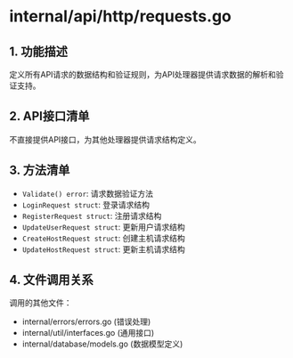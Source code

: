 # internal/api/http/requests.go

## 1. 功能描述
定义所有API请求的数据结构和验证规则，为API处理器提供请求数据的解析和验证支持。

## 2. API接口清单
不直接提供API接口，为其他处理器提供请求结构定义。

## 3. 方法清单
- `Validate() error`: 请求数据验证方法
- `LoginRequest struct`: 登录请求结构
- `RegisterRequest struct`: 注册请求结构
- `UpdateUserRequest struct`: 更新用户请求结构
- `CreateHostRequest struct`: 创建主机请求结构
- `UpdateHostRequest struct`: 更新主机请求结构

## 4. 文件调用关系
调用的其他文件：
- internal/errors/errors.go (错误处理)
- internal/util/interfaces.go (通用接口)
- internal/database/models.go (数据模型定义) 